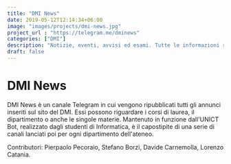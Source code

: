 ```yaml
---
title: "DMI News"
date: 2019-05-12T12:14:34+06:00
image: "images/projects/dmi-news.jpg"
project_url : "https://telegram.me/dminews"
categories: ["DMI"]
description: "Notizie, eventi, avvisi ed esami. Tutte le informazioni relative al DMI in un solo canale Telegram"
draft: false
---
```


# DMI News

DMI News è un canale Telegram in cui vengono ripubblicati tutti gli annunci inseriti sul sito del DMI. Essi possono riguardare i corsi di laurea, il dipartimento o anche le singole materie. Mantenuto in funzione dall'UNICT Bot, realizzato dagli studenti di Informatica, è il capostipite di una serie di canali lanciati poi per ogni dipartimento dell'ateneo.

Contributori: Pierpaolo Pecoraio, Stefano Borzì, Davide Carnemolla, Lorenzo Catania.
